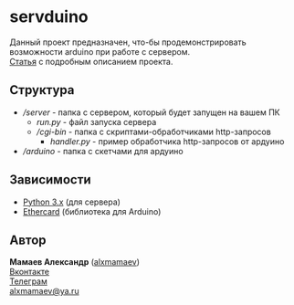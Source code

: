 # servduino
Данный проект предназначен, что-бы продемонстрировать возможности arduino при работе с сервером. <br>
[Статья](http://cxem.net/arduino/arduino197.php) с подробным описанием проекта.

## Структура
* */server* - папка с сервером, который будет запущен на вашем ПК
  * *run.py* - файл запуска сервера
  * */cgi-bin* - папка с скриптами-обработчиками http-запросов
    * *handler.py* - пример обработчика http-запросов от ардуино
* */arduino* - папка с скетчами для ардуино

## Зависимости
* [Python 3.x](https://www.python.org/downloads/) (для сервера)
* [Ethercard](https://github.com/jcw/ethercard) (библиотека для Arduino)

## Автор
**Мамаев Александр** ([alxmamaev](https://alxmamaev.github.io/))
<br>[Вконтакте](https://vk.com/alxmamaev)
<br>[Телеграм](https://t.me/alxmamaev)
<br>alxmamaev@ya.ru 
